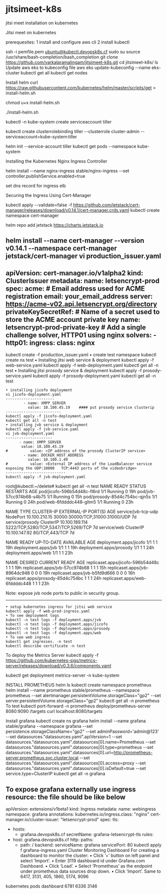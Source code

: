 # jitsimeet-k8s
jitsi meet installation on kubernetes

Jitsi meet on kubernetes

prerequesites:
1 install  and configure aws cli
2 install kubectl

ssh -i pemfile.pem ubuntu@kubectl.devopsk8s.cf
sudo su
source /usr/share/bash-completion/bash_completion
git clone https://github.com/varkalaramalingam/jitsimeet-k8s.git
cd jitsimeet-k8s/
ls
Update aws eks to kubeconfig file
aws eks update-kubeconfig --name eks-cluster
kubectl get all
kubectl get nodes

Install helm
curl https://raw.githubusercontent.com/kubernetes/helm/master/scripts/get > install-helm.sh

chmod u+x install-helm.sh

./install-helm.sh

kubectl -n kube-system create serviceaccount tiller

kubectl create clusterrolebinding tiller --clusterrole cluster-admin --serviceaccount=kube-system:tiller

helm init --service-account tiller
kubectl get pods --namespace kube-system

Installing the Kubernetes Nginx Ingress Controller

helm install --name nginx-ingress stable/nginx-ingress --set controller.publishService.enabled=true

set dns record for ingress elb

Securing the Ingress Using Cert-Manager

kubectl apply --validate=false -f https://github.com/jetstack/cert-manager/releases/download/v0.14.1/cert-manager.crds.yaml
kubectl create namespace cert-manager

helm repo add jetstack https://charts.jetstack.io

helm install --name cert-manager --version v0.14.1 --namespace cert-manager jetstack/cert-manager
vi production_issuer.yaml
-------------
apiVersion: cert-manager.io/v1alpha2
kind: ClusterIssuer
metadata:
  name: letsencrypt-prod
spec:
  acme:
    # Email address used for ACME registration
    email: your_email_address
    server: https://acme-v02.api.letsencrypt.org/directory
    privateKeySecretRef:
      # Name of a secret used to store the ACME account private key
      name: letsencrypt-prod-private-key
    # Add a single challenge solver, HTTP01 using nginx
    solvers:
    - http01:
        ingress:
          class: nginx
--------------
kubectl create -f production_issuer.yaml
    • create test namespace
	kubectl create ns test
    • Installing jitsi web service & deployment 
	kubectl apply -f web-service.yaml
	kubectl apply -f web-deployment.yaml
	kubectl get all -n test
    • Installing jitsi prosody service & deployment
kubectl apply -f prosody-service.yaml 
	kubectl apply -f prosody-deployment.yaml
	kubectl get all -n test

    • installing jicofo deployment
	vi jicofo-deployment.yaml
	----------------------
	        - name: XMPP_SERVER
	          value: 10.100.45.19    #### put prosody service clusterip
	-------------------------
	kubectl apply -f jicofo-deployment.yaml
	kubectl get all -n test
    • installing jvb service & deployment
	kubectl apply -f jvb-service.yaml 
	vi jvb-deployment.yaml
	---------------------
  	      - name: XMPP_SERVER
   	       value: 10.100.45.19
	#          value: <IP address of the prosody ClusterIP service>
	        - name: DOCKER_HOST_ADDRESS
	          value: 10.100.1.49
	#          value: <External IP address of the LoadBalancer service exposing the UDP:10000 	TCP:4443 ports of the videobridge>
	---------------------------
	kubectl apply -f jvb-deployment.yaml 

root@kubectl:~/delete# kubectl get all -n test
NAME                           READY   STATUS    RESTARTS   AGE
pod/jicofo-596b54d48c-fl6rd    1/1     Running   0          19h
pod/jvb-57cc974b68-s4b75       1/1     Running   0          15h
pod/prosody-85d4c754bc-qjn5s   1/1     Running   0          24h
pod/web-6fddddc448-gltm5       1/1     Running   0          23h

NAME                  TYPE        CLUSTER-IP       EXTERNAL-IP   PORT(S)                               AGE
service/jvb-tcp-udp   NodePort    10.100.210.15    <none>        30000:30000/TCP,31000:31000/UDP       7d
service/prosody       ClusterIP   10.100.189.114   <none>        5222/TCP,5280/TCP,5347/TCP,5269/TCP   7d
service/web           ClusterIP   10.100.147.92    <none>        80/TCP,443/TCP                        7d

NAME                      READY   UP-TO-DATE   AVAILABLE   AGE
deployment.apps/jicofo    1/1     1            1           19h
deployment.apps/jvb       1/1     1            1           19h
deployment.apps/prosody   1/1     1            1           24h
deployment.apps/web       1/1     1            1           23h

NAME                                 DESIRED   CURRENT   READY   AGE
replicaset.apps/jicofo-596b54d48c    1         1         1       19h
replicaset.apps/jvb-57cc974b68       1         1         1       15h
replicaset.apps/jvb-8964dc948        0         0         0       19h
replicaset.apps/jvb-b5fd9d666        0         0         0       16h
replicaset.apps/prosody-85d4c754bc   1         1         1       24h
replicaset.apps/web-6fddddc448       1         1         1       23h


Note: expose jvb node ports to public in security group.


---------------------------------
    • setup kubernetes ingress for jitsi web service
	kubectl apply -f web-prod-ingress.yaml
    • To see deployment logs
	kubectl -n test logs -f deployment.apps/jvb
	kubectl -n test logs -f deployment.apps/jicofo
	kubectl -n test logs -f deployment.apps/prosody
	kubectl -n test logs -f deployment.apps/web
    • To see web ingress
	kubectl get ingresses. -n test
	kubectl describe certificate -n test



To deploy the Metrics Server
kubectl apply -f https://github.com/kubernetes-sigs/metrics-server/releases/download/v0.3.6/components.yaml

kubectl get deployment metrics-server -n kube-system

INSTALL PROMETHEUS
helm ls
kubectl create namespace prometheus
helm install --name prometheus stable/prometheus     --namespace prometheus     --set alertmanager.persistentVolume.storageClass="gp2"     --set server.persistentVolume.storageClass="gp2"
kubectl get all -n prometheus
To test
kubectl port-forward -n prometheus deploy/prometheus-server 8080:9090
/targets
curl localhost:8080/targets

Install grafana
kubectl create ns grafana
helm install --name grafana stable/grafana     --namespace grafana     --set persistence.storageClassName="gp2"     --set adminPassword='admin@123'     --set datasources."datasources\.yaml".apiVersion=1     --set datasources."datasources\.yaml".datasources[0].name=Prometheus     --set datasources."datasources\.yaml".datasources[0].type=prometheus     --set datasources."datasources\.yaml".datasources[0].url=http://prometheus-server.prometheus.svc.cluster.local     --set datasources."datasources\.yaml".datasources[0].access=proxy     --set datasources."datasources\.yaml".datasources[0].isDefault=true     --set service.type=ClusterIP
kubectl get all -n grafana





To expose grafana externally use ingress resource:
 the file should be like below
 ---------------------------------
apiVersion: extensions/v1beta1
 kind: Ingress
 metadata:
   name: webingress
   namespace: grafana
   annotations:
     kubernetes.io/ingress.class: "nginx"
     cert-manager.io/cluster-issuer: "letsencrypt-prod"
 spec:
   tls:
   - hosts:
     - grafana.devopsk8s.cf
     secretName: grafana-letsencrypt-tls
   rules:
   - host: grafana.devopsk8s.cf
     http:
       paths:
       - path: /
         backend:
           serviceName: grafana
           servicePort: 80
kubectl apply f grafana-ingress.yaml
Cluster Monitoring Dashboard
For creating a dashboard to monitor the cluster:
    • Click ’+’ button on left panel and select ‘Import’.
    • Enter 3119 dashboard id under Grafana.com Dashboard.
    • Click ‘Load’.
    • Select ‘Prometheus’ as the endpoint under prometheus data sources drop down.
    • Click ‘Import’.
Same to 6417, 3131, 405, 1860, 5174, 9096

kubernetes pods dashboard  6781 6336 3146
